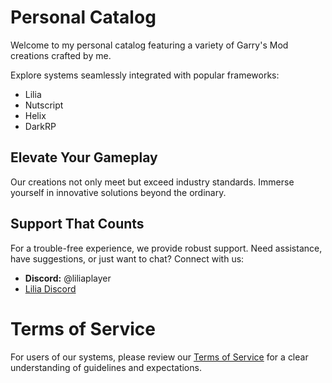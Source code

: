 # Personal Catalog

Welcome to my personal catalog featuring a variety of Garry's Mod creations crafted by me.

Explore systems seamlessly integrated with popular frameworks:

- Lilia
- Nutscript
- Helix
- DarkRP

## Elevate Your Gameplay

Our creations not only meet but exceed industry standards. Immerse yourself in innovative solutions beyond the ordinary.

## Support That Counts

For a trouble-free experience, we provide robust support. Need assistance, have suggestions, or just want to chat? Connect with us:

- **Discord:** @liliaplayer
- [Lilia Discord](https://discord.gg/XCPXjuQXpT)

# Terms of Service

For users of our systems, please review our [Terms of Service](https://github.com/bleonheart/Leonheart-Catalog/blob/main/termsofservice.md) for a clear understanding of guidelines and expectations.
